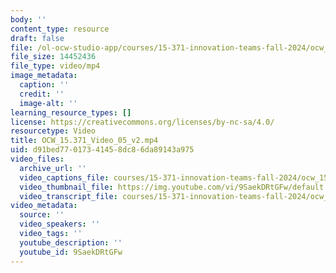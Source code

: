 ```yaml
---
body: ''
content_type: resource
draft: false
file: /ol-ocw-studio-app/courses/15-371-innovation-teams-fall-2024/ocw_15371_video_05_v2_360p_16_9.mp4
file_size: 14452436
file_type: video/mp4
image_metadata:
  caption: ''
  credit: ''
  image-alt: ''
learning_resource_types: []
license: https://creativecommons.org/licenses/by-nc-sa/4.0/
resourcetype: Video
title: OCW_15.371_Video_05_v2.mp4
uid: d91bed77-0173-4145-8dc8-6da89143a975
video_files:
  archive_url: ''
  video_captions_file: courses/15-371-innovation-teams-fall-2024/ocw_15371_video_05_v2_captions.vtt
  video_thumbnail_file: https://img.youtube.com/vi/9SaekDRtGFw/default.jpg
  video_transcript_file: courses/15-371-innovation-teams-fall-2024/ocw_15371_video_05_v2_transcript.pdf
video_metadata:
  source: ''
  video_speakers: ''
  video_tags: ''
  youtube_description: ''
  youtube_id: 9SaekDRtGFw
---
```

